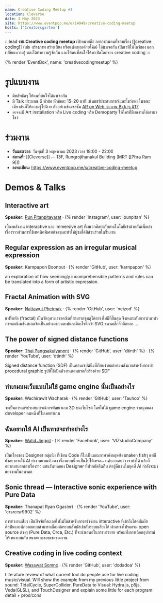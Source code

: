 ```yaml
---
name: Creative Coding Meetup #1
location: Cleverse
date: 3 May 2023
site: https://www.eventpop.me/e/14949/creative-coding-meetup
hosts: ['Creatorsgarten']
---
```


:::lead
**งาน Creative coding meetup** เป้าหมายคือ อยากชวนคนที่ชอบเรื่อง [[creative coding]] (เช่น สร้างภาพ สร้างเสียง หรือแต่งเพลงด้วยโค้ด) ได้มาเจอกัน เปิดเวทีให้โชว์ของ แลกเปลี่ยนความรู้ และได้ทำความรู้จักกัน และให้คนที่สนใจได้มาเปิดโลกของ creative coding
:::

{% render 'EventBox', name: 'creativecodingmeetup' %}

# รูปแบบงาน

- มีทอัพชิลๆ ให้คนที่สนใจได้มาเจอกัน
- มี Talk ประมาณ 6 หัวข้อ หัวข้อละ 15–20 นาที เน้นแชร์ประสบการณ์และโชว์ของ ในขณะเดียวกันก็ให้ความรู้ไปด้วย ตัวอย่างเช่นเซสชั่น [AR on Web จากงาน Bkk.js #17](https://www.youtube.com/watch?v=JuWzquQwt4g&list=PLTuz2sLvbRpx9okBtTzA85rRsNqGlKR_5&index=2)
- <em>อาจจะ</em>มี Art installation หรือ Live coding หรือ Demoparty ให้ใครที่มีผลงานได้เอามาโชว์

# ร่วมงาน

- **วันและเวลา:** วันพุธที่ 3 พฤษภาคม 2023 เวลา 18:00 - 22:00
- **สถานที่:** [[Cleverse]] — 13F, Rungrojthanakul Building (MRT [[Phra Ram 9]])
- **ลงทะเบียน:** <https://www.eventpop.me/s/creative-coding-meetup>

# Demos & Talks

## Interactive art

**Speaker:** [Pun Pitanpitayarat](https://www.punpitan.com/) &middot; {% render 'Instagram', user: 'punpitan' %}

เบื้องหลังงาน interactive และ immersive art ที่ผนวกศิลปะกับเทคโนโลยีเข้าด้วยกันเพื่อเล่าเรื่องราวผ่านการใช้เทคนิคพิเศษต่างๆและทำให้ผู้ชมได้มีส่วนร่วมในชิ้นงาน

## Regular expression as an irregular musical expression

**Speaker:** Karnpapon Boonput &middot; {% render 'GitHub', user: 'karnpapon' %}

an exploration of how seemingly incomprehensible patterns and rules can be translated into a form of artistic expression.

## Fractal Animation with SVG

**Speaker:** [Nattawut Phetmak](https://neizod.dev/) &middot; {% render 'GitHub', user: 'neizod' %}

แฟร็กทัล (fractal) เป็นวัตถุทางเรขาคณิตที่สามารถซูมดูได้อย่างไม่มีที่สิ้นสุด จึงเหมาะกับการนำมาทำภาพแอนิเมชันสะกดจิตเป็นอย่างมาก และมันจะมีอะไรดีกว่า SVG ขนาดเล็กจิ๋วอีกหละ ...

## The power of signed distance functions

**Speaker:** [Thai Pangsakulyanont](https://dt.in.th/) &middot; {% render 'GitHub', user: 'dtinth' %} &middot; {% render 'YouTube', user: 'dtinth' %}

Signed distance function (SDF) เป็นคอนเซปต์นึงที่เรียบง่ายแต่ทรงพลังมากสำหรับการทำ procedural graphic รูปที่ใช้เปิดตัวงานตอนแรกก็สร้างด้วย SDF

## ทำเกมบนเว็บแบบไม่ใช้ game engine นั้นเป็นอย่างไร

**Speaker:** Wachirawit Wacharak &middot; {% render 'GitHub', user: 'Tauhoo' %}

จะเป็นการแชร์ประสบการณ์การพัฒนาเกม 3D บนเว็บไซต์ โดยไม่ใช้ game engine จากมุมมอง developer คนหนึ่งที่ไม่เคยทำเกม

## ฉันอยากให้ AI เป็นทาสจะทำอย่างไร

**Speaker:** [Watid Jinggit](https://viz.studio/) &middot; {% render 'Facebook', user: 'VIZstudioCompany' %}

เป็นเรื่องของ Designer กลุ่มนึง ที่เขียน Code ก็ไม่เป็นแถมภาษาอังกฤษยัง snakeๆ fishๆ แต่ก็ยังอยากจะใช้ AI ทำงานแทนตัวเอง เรื่องแบบนี้จะเป็นไปได้เหรอ~ เเต่บอกเลยว่า เราทำได้ แล้วก็อยากมาบอกเล่าเรื่องราว แสนรันทดของ Designer ที่ปากกัดตีนถีบ ต่อสู้ดิ้นรนในยุคที่ AI กำลังจะมาแย่งงานในอนาคต

## Sonic thread — Interactive sonic experience with Pure Data

**Speaker:** Thanapat Ryan Ogaslert &middot; {% render 'YouTube', user: 'crsrcrsr9902' %}

การทำงานเสียง เป็นปัจจัยที่ละเลยไปไม่ได้สำหรับการสร้างงาน interactive ที่เข้าถึงโสตสัมผัส ศิลปินและนักออกแบบสามารถเชื่อมต่อระบบสัมผัสเข้ากับระบบเสียงได้ ผ่านทางโปรแกรม open source ต่างๆ (Pure Data, Orca, Etc.) ที่จะนำเสนอในการบรรยาย พร้อมทั้งการเลือกอุปกรณ์ให้เหมาะสมกับ ขนาดและขอบเขตของงาน

## Creative coding in live coding context

**Speaker:** [Wasawat Somno](https://www.wsdigital.dev/) &middot; {% render 'GitHub', user: 'dodadoa' %}

Literature review of what current tool do people use for live coding music/visual. Will show the example from my previous little project from sound: TidalCycle, SuperCollider, PureData to Visual: Hydra.js, p5js, Veda(GLSL), and TouchDesigner and explain some little for each program detail + pros/cons








